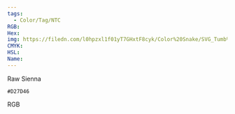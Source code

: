 ```yaml
---
tags:
  - Color/Tag/NTC
RGB:
Hex:
img: https://filedn.com/l0hpzxl1f01yT7GHxtF8cyk/Color%20Snake/SVG_Tumb%20Mass%20No%20Name/D27D46.svg
CMYK:
HSL:
Name:
---
```

Raw Sienna
```palette
#D27D46
```
RGB
